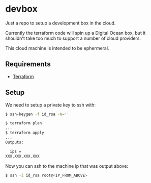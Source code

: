 # devbox

Just a repo to setup a development box in the cloud.

Currently the terraform code will spin up a Digital Ocean box, but
it shouldn't take too much to support a number of cloud providers.

This cloud machine is intended to be ephermeral.

## Requirements

 - [Terraform](https://terraform.io/)

## Setup

We need to setup a private key to ssh with:

```bash
$ ssh-keygen -f id_rsa -N=''
```

```bash
$ terraform plan
...
$ terraform apply
...
Outputs:

  ips =
XXX.XXX.XXX.XXX
```

Now you can ssh to the machine ip that was output above:

```bash
$ ssh -i id_rsa root@<IP_FROM_ABOVE>
```

